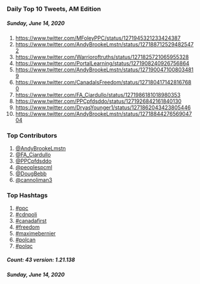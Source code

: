 ### Daily Top 10 Tweets, AM Edition
##### Sunday, June 14, 2020
 1) https://www.twitter.com/MFoleyPPC/status/1271945321233424387
 2) https://www.twitter.com/AndyBrookeLmstn/status/1271887125294825472
 3) https://www.twitter.com/Warrioroftruths/status/1271825721065955328
 4) https://www.twitter.com/PortalLearning/status/1271908240926756864
 5) https://www.twitter.com/AndyBrookeLmstn/status/1271900471008034819
 6) https://www.twitter.com/CanadaIsFreedom/status/1271804171428167680
 7) https://www.twitter.com/FA_Ciardullo/status/1271986181018980353
 8) https://www.twitter.com/PPCpfdsddo/status/1271926842161840130
 9) https://www.twitter.com/DryasYounger1/status/1271862043423805446
10) https://www.twitter.com/AndyBrookeLmstn/status/1271884427656904704

### Top Contributors
  1) [@AndyBrookeLmstn](https://www.twitter.com/AndyBrookeLmstn)
  2) [@FA_Ciardullo](https://www.twitter.com/FA_Ciardullo)
  3) [@PPCpfdsddo](https://www.twitter.com/PPCpfdsddo)
  4) [@peoplespcml](https://www.twitter.com/peoplespcml)
  5) [@DougBebb](https://www.twitter.com/DougBebb)
  6) [@cannoliman3](https://www.twitter.com/cannoliman3)


### Top Hashtags

  1) [#ppc](https://www.twitter.com/hashtag/ppc)
  2) [#cdnpoli](https://www.twitter.com/hashtag/cdnpoli)
  3) [#canadafirst](https://www.twitter.com/hashtag/canadafirst)
  4) [#freedom](https://www.twitter.com/hashtag/freedom)
  5) [#maximebernier](https://www.twitter.com/hashtag/maximebernier)
  6) [#polcan](https://www.twitter.com/hashtag/polcan)
  7) [#polqc](https://www.twitter.com/hashtag/polqc)

##### Count: 43	version: 1.21.138
##### Sunday, June 14, 2020

